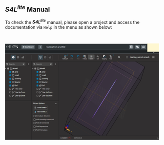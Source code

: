 ## **_S4L_<sup>_lite_</sup>** Manual

To check the **_S4L_<sup>_lite_</sup>** manual, please open a project and access the documentation via ```Help``` in the menu as shown below:

<br>
<p align="center">
  <img src="assets/s4l-docs.gif">
</p>
